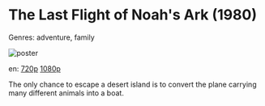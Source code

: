 # The Last Flight of Noah's Ark (1980)

Genres: adventure, family

![poster](http://image.tmdb.org/t/p/w500/undK2bf6ntIt7gTMjX9KkzeXSTU.jpg)

en:
  [720p](magnet:?xt=urn:btih:284C173974C659C44863A7DE25693539C0ECD1CF&tr=udp://glotorrents.pw:6969/announce&tr=udp://tracker.opentrackr.org:1337/announce&tr=udp://torrent.gresille.org:80/announce&tr=udp://tracker.openbittorrent.com:80&tr=udp://tracker.coppersurfer.tk:6969&tr=udp://tracker.leechers-paradise.org:6969&tr=udp://p4p.arenabg.ch:1337&tr=udp://tracker.internetwarriors.net:1337)
  [1080p](magnet:?xt=urn:btih:E163D7B9F189397454FBF50E19E672CF75F671D7&tr=udp://glotorrents.pw:6969/announce&tr=udp://tracker.opentrackr.org:1337/announce&tr=udp://torrent.gresille.org:80/announce&tr=udp://tracker.openbittorrent.com:80&tr=udp://tracker.coppersurfer.tk:6969&tr=udp://tracker.leechers-paradise.org:6969&tr=udp://p4p.arenabg.ch:1337&tr=udp://tracker.internetwarriors.net:1337)
  


The only chance to escape a desert island is to convert the plane carrying many different animals into a boat.